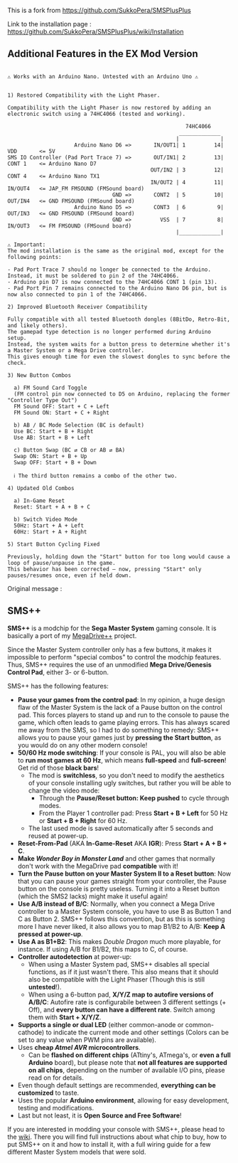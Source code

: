 This is a fork from https://github.com/SukkoPera/SMSPlusPlus

Link to the installation page : https://github.com/SukkoPera/SMSPlusPlus/wiki/Installation

## Additional Features in the EX Mod Version

```

⚠️ Works with an Arduino Nano. Untested with an Arduino Uno ⚠️


1) Restored Compatibility with the Light Phaser.

Compatibility with the Light Phaser is now restored by adding an electronic switch using a 74HC4066 (tested and working).

                                                        74HC4066
                                                      _____________
                                                     |             |
                     Arduino Nano D6 =>       IN/OUT1| 1         14| VDD       <= 5V
SMS IO Controller (Pad Port Trace 7) =>       OUT/IN1| 2         13| CONT 1    <= Arduino Nano D7
                                             OUT/IN2 | 3         12| CONT 4    <= Arduino Nano TX1
                                             IN/OUT2 | 4         11| IN/OUT4   <= JAP_FM FMSOUND (FMSound board)
                                 GND =>       CONT2  | 5         10| OUT/IN4   <= GND FMSOUND (FMSound board)
                     Arduino Nano D5 =>       CONT3  | 6          9| OUT/IN3   <= GND FMSOUND (FMSound board)
                                 GND =>         VSS  | 7          8| IN/OUT3   <= FM FMSOUND (FMSound board)
                                                     |_____________|

⚠️ Important:
The mod installation is the same as the original mod, except for the following points:

- Pad Port Trace 7 should no longer be connected to the Arduino. Instead, it must be soldered to pin 2 of the 74HC4066.
- Arduino pin D7 is now connected to the 74HC4066 CONT 1 (pin 13).
- Pad Port Pin 7 remains connected to the Arduino Nano D6 pin, but is now also connected to pin 1 of the 74HC4066.

2) Improved Bluetooth Receiver Compatibility

Fully compatible with all tested Bluetooth dongles (8BitDo, Retro-Bit, and likely others).
The gamepad type detection is no longer performed during Arduino setup.
Instead, the system waits for a button press to determine whether it's a Master System or a Mega Drive controller.
This gives enough time for even the slowest dongles to sync before the check.

3) New Button Combos

  a) FM Sound Card Toggle
  (FM control pin now connected to D5 on Arduino, replacing the former "Controller Type Out")
  FM Sound OFF: Start + C + Left
  FM Sound ON: Start + C + Right

  b) AB / BC Mode Selection (BC is default)
  Use BC: Start + B + Right
  Use AB: Start + B + Left
  
  c) Button Swap (BC ⇄ CB or AB ⇄ BA)
  Swap ON: Start + B + Up
  Swap OFF: Start + B + Down
  
  ℹ️ The third button remains a combo of the other two.

4) Updated Old Combos

  a) In-Game Reset
  Reset: Start + A + B + C
  
  b) Switch Video Mode
  50Hz: Start + A + Left
  60Hz: Start + A + Right

5) Start Button Cycling Fixed

Previously, holding down the "Start" button for too long would cause a loop of pause/unpause in the game.
This behavior has been corrected — now, pressing "Start" only pauses/resumes once, even if held down.

```

Original message :

## SMS++

**SMS++** is a modchip for the **Sega Master System** gaming console. It is basically a port of my [MegaDrive++](https://github.com/SukkoPera/MegaDrivePlusPlus) project.

Since the Master System controller only has a few buttons, it makes it impossible to perform "special combos" to control the modchip features. Thus, SMS++ requires the use of an unmodified **Mega Drive/Genesis Control Pad**, either 3- or 6-button.

SMS++ has the following features:

- **Pause your games from the control pad**: In my opinion, a huge design flaw of the Master System is the lack of a Pause button on the control pad. This forces players to stand up and run to the console to pause the game, which often leads to game playing errors. This has always scared me away from the SMS, so I had to do something to remedy: SMS++ allows you to pause your games just by **pressing the Start button**, as you would do on any other modern console!
- **50/60 Hz mode switching**: If your console is PAL, you will also be able to **run most games at 60 Hz**, which means **full-speed** and **full-screen**! Get rid of those **black bars**!
  - The mod is **switchless**, so you don't need to modify the aesthetics of your console installing ugly switches, but rather you will be able to change the video mode:
    - Through the **Pause/Reset button: Keep pushed** to cycle through modes.
    - From the Player 1 controller pad: Press **Start + B + Left** for 50 Hz or **Start + B + Right** for 60 Hz.
  - The last used mode is saved automatically after 5 seconds and reused at power-up.
- **Reset-From-Pad** (AKA **In-Game-Reset** AKA **IGR**): Press **Start + A + B + C**.
- **Make _Wonder Boy in Monster Land_** and other games that normally don't work with the MegaDrive pad **compatible** with it!
- **Turn the Pause button on your Master System II to a Reset button**: Now that you can pause your games straight from your controller, the Pause button on the console is pretty useless. Turning it into a Reset button (which the SMS2 lacks) might make it useful again!
- **Use A/B instead of B/C**: Normally, when you connect a Mega Drive controller to a Master System console, you have to use B as Button 1 and C as Button 2. SMS++ follows this convention, but as this is something more I have never liked, it also allows you to map B1/B2 to A/B: **Keep A pressed at power-up**.
- **Use A as B1+B2**: This makes *Double Dragon* much more playable, for instance. If using A/B for B1/B2, this maps to C, of course.
- **Controller autodetection** at power-up:
  - When using a Master System pad, SMS++ disables all special functions, as if it just wasn't there. This also means that it should also be compatible with the Light Phaser (Though this is still **untested**!).
  - When using a 6-button pad, **X/Y/Z map to autofire versions of A/B/C**: Autofire rate is configurabile between 3 different settings (+ Off), and **every button can have a different rate**. Switch among them with **Start + X/Y/Z**.
- **Supports a single or dual LED** (either common-anode or common-cathode) to indicate the current mode and other settings (Colors can be set to any value when PWM pins are available).
- Uses **cheap *Atmel AVR* microcontrollers**.
  - Can be **flashed on different chips** (ATtiny's, ATmega's, or **even a full Arduino** board), but please note that **not all features are supported on all chips**, depending on the number of available I/O pins, please read on for details.
- Even though default settings are recommended, **everything can be customized** to taste.
- Uses the popular **Arduino environment**, allowing for easy development, testing and modifications.
- Last but not least, it is **Open Source and Free Software**!


If you are interested in modding your console with SMS++, please head to the [wiki](https://github.com/SukkoPera/SMSPlusPlus/wiki). There you will find full instructions about what chip to buy, how to put SMS++ on it and how to install it, with a full wiring guide for a few different Master System models that were sold.
